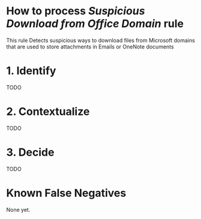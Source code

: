 # How to process *Suspicious Download from Office Domain* rule
This rule Detects suspicious ways to download files from Microsoft domains that are used to store attachments in Emails or OneNote documents

# 1. Identify
TODO

# 2. Contextualize
TODO

# 3. Decide
TODO

# Known False Negatives
None yet.
